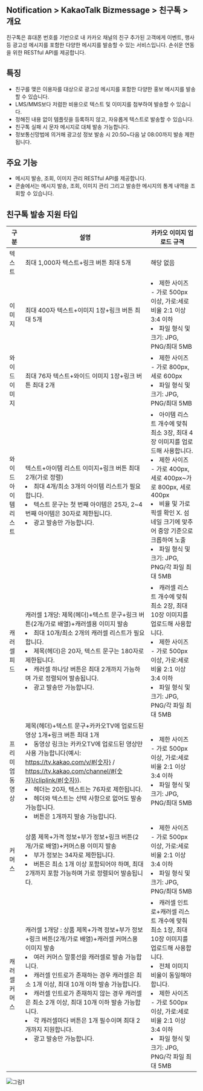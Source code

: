 ## Notification > KakaoTalk Bizmessage > 친구톡 > 개요

친구톡은 휴대폰 번호를 기반으로 내 카카오 채널의 친구 추가된 고객에게 이벤트, 행사 등 광고성 메시지를 포함한 다양한 메시지를 발송할 수 있는 서비스입니다.
손쉬운 연동을 위한 RESTful API를 제공합니다.

## 특징
* 친구를 맺은 이용자를 대상으로 광고성 메시지를 포함한 다양한 홍보 메시지를 발송할 수 있습니다.
* LMS/MMS보다 저렴한 비용으로 텍스트 및 이미지를 첨부하여 발송할 수 있습니다.
* 정해진 내용 없이 템플릿을 등록하지 않고, 자유롭게 텍스트로 발송할 수 있습니다.
* 친구톡 실패 시 문자 메시지로 대체 발송 가능합니다.
* 정보통신망법에 의거해 광고성 정보 발송 시 20:50~다음 날 08:00까지 발송 제한됩니다.

## 주요 기능
* 메시지 발송, 조회, 이미지 관리 RESTful API를 제공합니다.
* 콘솔에서는 메시지 발송, 조회, 이미지 관리 그리고 발송한 메시지의 통계 내역을 조회할 수 있습니다.


## 친구톡 발송 지원 타입

|구분	| 설명                                                                                                                                                                                                                                                                                                 | 카카오 이미지 업로드 규격 |
|-- |----------------------------------------------------------------------------------------------------------------------------------------------------------------------------------------------------------------------------------------------------------------------------------------------------| --|
|텍스트	| 최대 1,000자 텍스트+링크 버튼 최대 5개                                                                                                                                                                                                                                                                        | 해당 없음 |
|이미지	| 최대 400자 텍스트+이미지 1장+링크 버튼 최대 5개                                                                                                                                                                                                                                                                 | </li><li> 제한 사이즈 - 가로 500px 이상, 가로:세로 비율 2:1 이상 3:4 이하</li><li>파일 형식 및 크기: JPG, PNG/최대 5MB |
|와이드 이미지	| 최대 76자 텍스트+와이드 이미지 1장+링크 버튼 최대 2개                                                                                                                                                                                                                                                              | </li><li> 제한 사이즈 - 가로 800px, 세로 600px</li><li>파일 형식 및 크기: JPG, PNG/최대 5MB |
|와이드 아이템 리스트| 	텍스트+아이템 리스트 이미지+링크 버튼 최대 2개(가로 정렬)<br><li>최대 4개/최소 3개의 아이템 리스트가 필요합니다.</li><li>텍스트 문구는 첫 번째 아이템은 25자, 2~4번째 아이템은 30자로 제한됩니다.</li><li>광고 발송만 가능합니다.</li>                                                                                                                                       | </li><li> 아이템 리스트 개수에 맞춰 최소 3장, 최대 4장 이미지를 업로드해 사용합니다.</li><li>제한 사이즈 - 가로 400px, 세로 400px~가로 800px, 세로 400px</li><li>비율 및 가로 픽셀 확인 X. 섬네일 크기에 맞추어 중앙 기준으로 크롭하여 노출</li><li>파일 형식 및 크기: JPG, PNG/각 파일 최대 5MB |
|캐러셀 피드| 	캐러셀 1개당: 제목(헤더)+텍스트 문구+링크 버튼(2개/가로 배열)+캐러셀용 이미지 발송<li>최대 10개/최소 2개의 캐러셀 리스트가 필요합니다.</li><li>제목(헤더)은 20자, 텍스트 문구는 180자로 제한됩니다.</li><li>캐러셀 하나당 버튼은 최대 2개까지 가능하며 가로 정렬되어 발송됩니다.</li><li>광고 발송만 가능합니다.</li>                                                                                         | </li><li>캐러셀 리스트 개수에 맞춰 최소 2장, 최대 10장 이미지를 업로드해 사용합니다. </li><li>제한 사이즈 - 가로 500px 이상, 가로:세로 비율 2:1 이상 3:4 이하</li><li>파일 형식 및 크기: JPG, PNG/각 파일 최대 5MB |
|프리미엄 동영상| 	제목(헤더)+텍스트 문구+카카오TV에 업로드된 영상 1개+링크 버튼 최대 1개<li>동영상 링크는 카카오TV에 업로드된 영상만 사용 가능합니다(예시: https://tv.kakao.com/v/#{숫자} / https://tv.kakao.com/channel/#{숫자}/cliplink/#{숫자}).</li><li>헤더는 20자, 텍스트는 76자로 제한됩니다.</li><li>헤더와 텍스트는 선택 사항으로 없어도 발송 가능합니다.</li><li>버튼은 1개까지 발송 가능합니다.</li>                | </li><li>제한 사이즈 - 가로 500px 이상, 가로:세로 비율 2:1 이상 3:4 이하 </li><li>파일 형식 및 크기: JPG, PNG/최대 5MB |
|커머스| 	상품 제목+가격 정보+부가 정보+링크 버튼(2개/가로 배열)+커머스용 이미지 발송<li>부가 정보는 34자로 제한됩니다.</li><li>버튼은 최소 1개 이상 포함되어야 하며, 최대 2개까지 포함 가능하며 가로 정렬되어 발송됩니다.</li>                                                                                                                                                      | </li><li>제한 사이즈 - 가로 500px 이상, 가로:세로 비율 2:1 이상 3:4 이하 </li><li>파일 형식 및 크기: JPG, PNG/최대 5MB |
|캐러셀 커머스| 	캐러셀 1개당 : 상품 제목+가격 정보+부가 정보+링크 버튼(2개/가로 배열)+캐러셀 커머스용 이미지 발송<br><li>여러 커머스 말풍선을 캐러셀로 발송 가능합니다.</li><li>캐러셀 인트로가 존재하는 경우 캐러셀은 최소 1개 이상, 최대 10개 이하 발송 가능합니다.</li><li>캐러셀 인트로가 존재하지 않는 경우 캐러셀은 최소 2개 이상, 최대 10개 이하 발송 가능합니다.</li><li>각 캐러셀마다 버튼은 1개 필수이며 최대 2개까지 지원합니다.</li><li>광고 발송만 가능합니다.</li> | </li><li> 캐러셀 인트로+캐러셀 리스트 개수에 맞춰 최소 1장, 최대 10장 이미지를 업로드해 사용합니다.</li><li>전체 이미지 비율이 동일해야 합니다.</li><li>제한 사이즈 - 가로 500px 이상, 가로:세로 비율 2:1 이상 3:4 이하</li><li>파일 형식 및 크기: JPG, PNG/각 파일 최대 5MB |
![그림1](https://static.toastoven.net/prod_alimtalk/KTB_Image_1_friendtalk_2024.08.png)
